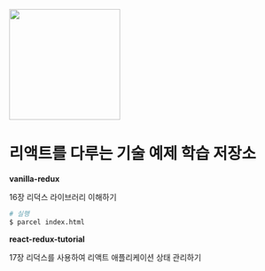 <!-- ![image](https://image.yes24.com/momo/TopCate2535/MidCate006/253457270.jpg =100) -->


<img src="https://image.yes24.com/momo/TopCate2535/MidCate006/253457270.jpg" width="200">

# 리액트를 다루는 기술 예제 학습 저장소

**vanilla-redux**

16장 리덕스 라이브러리 이해하기

```bash
# 실행
$ parcel index.html
```

**react-redux-tutorial**

17장 리덕스를 사용하여 리액트 애플리케이션 상태 관리하기
